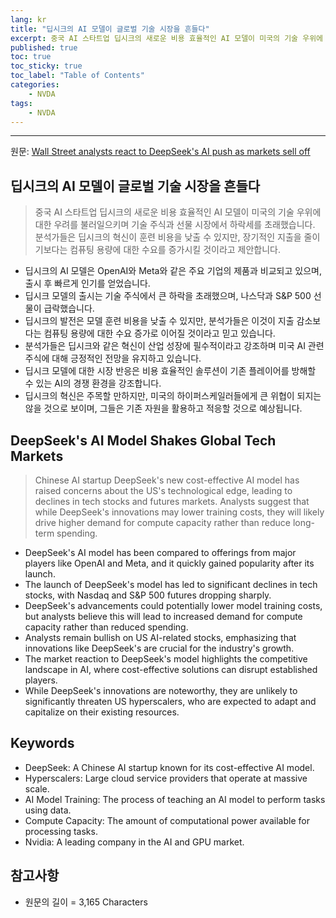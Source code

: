 ```yaml
---
lang: kr
title: "딥시크의 AI 모델이 글로벌 기술 시장을 흔들다"
excerpt: 중국 AI 스타트업 딥시크의 새로운 비용 효율적인 AI 모델이 미국의 기술 우위에 대한 우려를 불러일으키며 기술 주식과 선물 시장에서 하락세를 초래했습니다. 분석가들은 딥시크의 혁신이 훈련 비용을 낮출 수 있지만, 장기적인 지출을 줄이기보다는 컴퓨팅 용량에 대한 수요를 증가시킬 것이라고 제안합니다.
published: true
toc: true
toc_sticky: true
toc_label: "Table of Contents"
categories:
    - NVDA
tags:
    - NVDA
---
```


---

  원문: [Wall Street analysts react to DeepSeek's AI push as markets sell off](https://www.investing.com/news/stock-market-news/wall-street-analysts-react-to-deepseeks-ai-push-as-markets-sell-off-3831327)

## 딥시크의 AI 모델이 글로벌 기술 시장을 흔들다

> 중국 AI 스타트업 딥시크의 새로운 비용 효율적인 AI 모델이 미국의 기술 우위에 대한 우려를 불러일으키며 기술 주식과 선물 시장에서 하락세를 초래했습니다. 분석가들은 딥시크의 혁신이 훈련 비용을 낮출 수 있지만, 장기적인 지출을 줄이기보다는 컴퓨팅 용량에 대한 수요를 증가시킬 것이라고 제안합니다.


- 딥시크의 AI 모델은 OpenAI와 Meta와 같은 주요 기업의 제품과 비교되고 있으며, 출시 후 빠르게 인기를 얻었습니다.
- 딥시크 모델의 출시는 기술 주식에서 큰 하락을 초래했으며, 나스닥과 S&P 500 선물이 급락했습니다.
- 딥시크의 발전은 모델 훈련 비용을 낮출 수 있지만, 분석가들은 이것이 지출 감소보다는 컴퓨팅 용량에 대한 수요 증가로 이어질 것이라고 믿고 있습니다.
- 분석가들은 딥시크와 같은 혁신이 산업 성장에 필수적이라고 강조하며 미국 AI 관련 주식에 대해 긍정적인 전망을 유지하고 있습니다.
- 딥시크 모델에 대한 시장 반응은 비용 효율적인 솔루션이 기존 플레이어를 방해할 수 있는 AI의 경쟁 환경을 강조합니다.
- 딥시크의 혁신은 주목할 만하지만, 미국의 하이퍼스케일러들에게 큰 위협이 되지는 않을 것으로 보이며, 그들은 기존 자원을 활용하고 적응할 것으로 예상됩니다.

## DeepSeek's AI Model Shakes Global Tech Markets

> Chinese AI startup DeepSeek's new cost-effective AI model has raised concerns about the US's technological edge, leading to declines in tech stocks and futures markets. Analysts suggest that while DeepSeek's innovations may lower training costs, they will likely drive higher demand for compute capacity rather than reduce long-term spending.


- DeepSeek's AI model has been compared to offerings from major players like OpenAI and Meta, and it quickly gained popularity after its launch.
- The launch of DeepSeek's model has led to significant declines in tech stocks, with Nasdaq and S&P 500 futures dropping sharply.
- DeepSeek's advancements could potentially lower model training costs, but analysts believe this will lead to increased demand for compute capacity rather than reduced spending.
- Analysts remain bullish on US AI-related stocks, emphasizing that innovations like DeepSeek's are crucial for the industry's growth.
- The market reaction to DeepSeek's model highlights the competitive landscape in AI, where cost-effective solutions can disrupt established players.
- While DeepSeek's innovations are noteworthy, they are unlikely to significantly threaten US hyperscalers, who are expected to adapt and capitalize on their existing resources.

## Keywords

- DeepSeek: A Chinese AI startup known for its cost-effective AI model.
- Hyperscalers: Large cloud service providers that operate at massive scale.
- AI Model Training: The process of teaching an AI model to perform tasks using data.
- Compute Capacity: The amount of computational power available for processing tasks.
- Nvidia: A leading company in the AI and GPU market.

## 참고사항

- 원문의 길이 = 3,165 Characters


